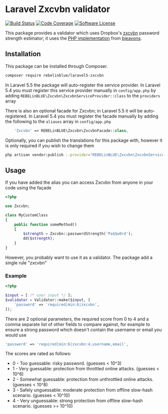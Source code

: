 # Laravel Zxcvbn validator

[![Build Status](https://img.shields.io/travis/REBELinBLUE/laravel5-zxcvbn/master.svg?style=flat-square&label=Travis+CI)](https://travis-ci.com/REBELinBLUE/laravel5-zxcvbn)
[![Code Coverage](https://img.shields.io/codecov/c/github/REBELinBLUE/laravel5-zxcvbn/master.svg?style=flat-square&label=Coverage)](https://codecov.io/gh/REBELinBLUE/laravel5-zxcvbn)
[![Software License](https://img.shields.io/badge/license-MIT-brightgreen.svg?style=flat-square&label=License)](/LICENSE.md)

This package provides a validator which uses Dropbox's [zxcvbn](https://github.com/dropbox/zxcvbn) 
password strength estimator; it uses the [PHP implementation](https://github.com/bjeavons/zxcvbn-php) from
[bjeavons](https://github.com/bjeavons). 

## Installation

This package can be installed through Composer.

``` bash
composer require rebelinblue/laravel5-zxcvbn
```

In Laravel 5.5 the package will auto-register the service provider. In Laravel 5.4 you must register this 
service provider manually in `config/app.php` by adding `REBELinBLUE\Zxcvbn\ZxcvbnServiceProvider::class` to the 
`providers` array


There is also an optional facade for Zxcvbn; in Laravel 5.5 it will be auto-registered. In Laravel 5.4
you must register the facade manually by adding the following to the `aliases` array in `config/app.php`

```php
    'Zxcvbn' => REBELinBLUE\Zxcvbn\ZxcvbnFacade::class,
```

Optionally, you can publish the translations for this package with, however it is only required if you wish to change them

``` bash
php artisan vendor:publish --provider="REBELinBLUE\Zxcvbn\ZxcvbnServiceProvider"
```

## Usage

If you have added the alias you can access Zxcvbn from anyone in your code using the façade

```php
<?php

use Zxcvbn;

class MyCustomClass
{
    public function someMethod()
    {
        $strength = Zxcvbn::passwordStrength('Pa$$w0rd');
        dd($strength);
    }    
}

```

However, you probably want to use it as a validator. The package add a single rule "zxcvbn"

### Example
```php
<?php

$input = [ /* user input */ ];
$validator = Validator::make($input, [
    'password' => 'required|min:6|zxcvbn',
]); 
```

There are 2 optional parameters, the required score from 0 to 4 and a comma separate list of other fields to compare
against, for example to ensure a strong password which doesn't contain the username or email you would use

```php
'password' => 'required|min:6|zxcvbn:4,username,email',
```

The scores are rated as follows:

* 0 - Too guessable: risky password. (guesses < 10^3)
* 1 - Very guessable: protection from throttled online attacks. (guesses < 10^6)
* 2 - Somewhat guessable: protection from unthrottled online attacks. (guesses < 10^8)
* 3 - Safely unguessable: moderate protection from offline slow-hash scenario. (guesses < 10^10)
* 4 - Very unguessable: strong protection from offline slow-hash scenario. (guesses >= 10^10)
